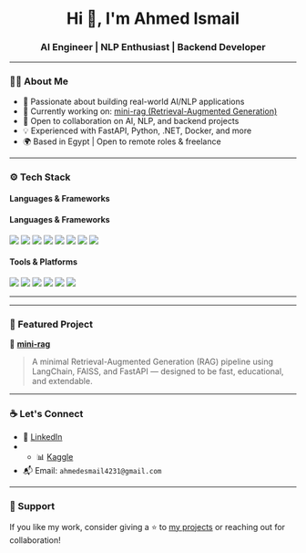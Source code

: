 <h1 align="center">Hi 👋, I'm Ahmed Ismail</h1>
<h3 align="center">AI Engineer | NLP Enthusiast | Backend Developer</h3>



---

### 👨‍💻 About Me

- 🎯 Passionate about building real-world AI/NLP applications
- 💼 Currently working on: [mini-rag (Retrieval-Augmented Generation)](https://github.com/Ahmedbvg/mini-rag)
- 🤝 Open to collaboration on AI, NLP, and backend projects
- 💡 Experienced with FastAPI, Python, .NET, Docker, and more
- 🌍 Based in Egypt | Open to remote roles & freelance

---

### ⚙️ Tech Stack

#### Languages & Frameworks
#### Languages & Frameworks
<p>
  <img src="https://img.shields.io/badge/Python-3670A0?style=for-the-badge&logo=python&logoColor=white" />
  <img src="https://img.shields.io/badge/FastAPI-009688?style=for-the-badge&logo=fastapi&logoColor=white" />
  <img src="https://img.shields.io/badge/Scikit Learn-F7931E?style=for-the-badge&logo=scikit-learn&logoColor=white" />
  <img src="https://img.shields.io/badge/PyTorch-EE4C2C?style=for-the-badge&logo=pytorch&logoColor=white" />
  <img src="https://img.shields.io/badge/TensorFlow-FF6F00?style=for-the-badge&logo=tensorflow&logoColor=white" />
  <img src="https://img.shields.io/badge/NLTK-85C1E9?style=for-the-badge&logo=nltk&logoColor=black" />
  <img src="https://img.shields.io/badge/Java-007396?style=for-the-badge&logo=java&logoColor=white" />
  <img src="https://img.shields.io/badge/.NET-512BD4?style=for-the-badge&logo=dotnet&logoColor=white" />
</p>


#### Tools & Platforms
<p>
  <img src="https://img.shields.io/badge/Docker-2496ED?style=for-the-badge&logo=docker&logoColor=white" />
  <img src="https://img.shields.io/badge/Postman-FF6C37?style=for-the-badge&logo=postman&logoColor=white" />
  <img src="https://img.shields.io/badge/Git-F05032?style=for-the-badge&logo=git&logoColor=white" />
  <img src="https://img.shields.io/badge/Linux-FCC624?style=for-the-badge&logo=linux&logoColor=black" />
  <img src="https://img.shields.io/badge/MySQL-00758F?style=for-the-badge&logo=mysql&logoColor=white" />
  <img src="https://img.shields.io/badge/MongoDB-47A248?style=for-the-badge&logo=mongodb&logoColor=white" />
</p>

---


---

### 📎 Featured Project

🧠 [**mini-rag**](https://github.com/Ahmedbvg/mini-rag)  
> A minimal Retrieval-Augmented Generation (RAG) pipeline using LangChain, FAISS, and FastAPI — designed to be fast, educational, and extendable.

---

### ☕ Let's Connect

- 💼 [LinkedIn](https://www.linkedin.com/in/ahmed-ismail/)
- - 📊 [Kaggle](https://kaggle.com/ahmed_ismail_eg)
- 📬 Email: `ahmedesmail4231@gmail.com` 

---

### 🙏 Support

If you like my work, consider giving a ⭐ to [my projects](https://github.com/Ahmedbvg) or reaching out for collaboration!

